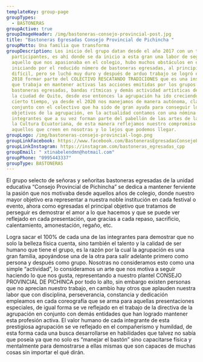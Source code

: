 ```yaml
---
templateKey: group-page
groupTypes:
  - BASTONERAS
groupActive: true
groupImageHeader: /img/bastoneras-consejo-provincial-post.jpg
title: "Bastoneras Egresadas Consejo Provincial de Pichincha "
groupMotto: Una familia que transforma
groupDescription: Los inicio del grupo datan desde el año 2017 con un total de 7
  participantes, es ahí donde se da inicio a esta gran una labor de seguir con
  aquello que nos apasionaba en el colegio, hubo muchos obstáculos en el camino,
  iniciando por el reducido número de bastoneras egresadas, al principio fue
  difícil, pero se luchó muy duro y después de arduo trabajo se logró en el año
  2018 formar parte del COLECTIVO RESCATANDO TRADICIONES que es una institución
  que trabaja en mantener activas las acciones emitidas por los grupos de
  bastoneras egresadas, bandas rítmicas y demás actividad artísticas dentro de
  la ciudad de Quito, desde ese entonces la agrupación ha ido creciendo cada
  cierto tiempo, ya desde el 2020 nos manejamos de manera autónoma, claro en
  conjunto con el colectivo que ha sido de gran ayuda para conseguir los
  objetivos de la agrupación, en la actualidad contamos con una nómina de 25
  integrantes que a su vez forman parte del pabellón de las artes de la Casa de
  la Cultura Ecuatoriana, de esta manera reflejamos nuestro compromiso con
  aquellos que creen en nosotras y lo lejos que podemos llegar.
groupLogo: /img/bastoneras-consejo-provincial-logo.png
groupLinkFacebook: https://www.facebook.com/BastonerasEgresadasConsejoProvincial
groupLinkInstagram: https://instagram.com/bastoneras_egresadas_cpp
groupEmail: " xtinabelendmn@hotmail.com"
groupPhone: "0995443337"
groupType: BASTONERAS
---
```

El grupo selecto de señoras y señoritas bastoneras egresadas de la unidad educativa “Consejo Provincial de Pichincha” se dedica a mantener ferviente la pasión que nos motivaba desde aquellos años de colegio, donde nuestro mayor objetivo era representar a nuestra noble institución en cada festival o evento, ahora como egresadas el principal objetivo que tratamos de perseguir es demostrar el amor a lo que hacemos y que se puede ver reflejado en cada presentación, que gracias a cada repaso, sacrificio, calentamiento, amonestación, regaño, etc. 

Logra sacar el 100% de cada una de las integrantes para demostrar que no solo la belleza física cuenta, sino también el talento y la calidad de ser humano que tiene el grupo, es la razón por la cual la agrupación es una gran familia, apoyándose una de la otra para salir adelante primero como persona y después como grupo. Nosotras no consideramos esto como una simple “actividad”, lo consideramos un arte que nos motiva a seguir haciendo lo que nos gusta, representando a nuestro plantel CONSEJO PROVINCIAL DE PICHINCA por todo lo alto, sin embargo existen personas  que no aprecian nuestro trabajo, en cambio hay otros que aplauden nuestra labor que con disciplina, perseverancia, constancia y dedicación empleamos en cada coreografía que se arma para aquellas presentaciones especiales, de igual forma se ve reflejado en el trabajo de la directiva de la agrupación en conjunto con demás entidades que han logrado mantener esta profesión activa. El valor humano de cada integrante de esta prestigiosa agrupación se ve reflejado en el compañerismo y humildad, de esta forma cada una busca desarrollarse en habilidades que talvez no sabía que poseía ya que no solo es “manejar el bastón” sino capacitarse física y mentalmente para demostrarse a ellas mismas que son capaces de muchas cosas sin importar el qué dirán.